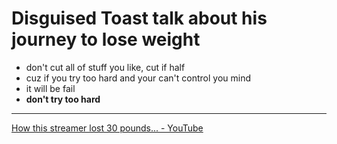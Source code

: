 # Disguised Toast talk about his journey to lose weight

- don't cut all of stuff you like, cut if half
- cuz if you try too hard and your can't control you mind
- it will be fail
- **don't try too hard**

---

[How this streamer lost 30 pounds... - YouTube](https://www.youtube.com/watch?v=jjNtGpKIsRM)